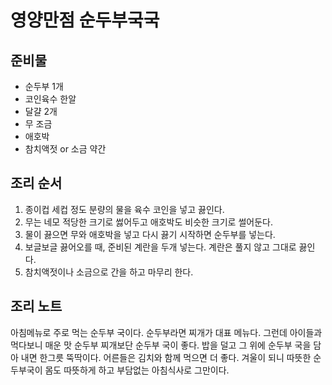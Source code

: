 # 영양만점 순두부국국
## 준비물
- 순두부 1개
- 코인육수 한알
- 달걀 2개
- 무 조금
- 애호박
- 참치액젓 or 소금 약간
  

## 조리 순서
1. 종이컵 세컵 정도 분량의 물을 육수 코인을 넣고 끓인다.
2. 무는 네모 적당한 크기로 썷어두고 애호박도 비슷한 크기로 썰어둔다.
3. 물이 끓으면 무와 애호박을 넣고 다시 끓기 시작하면 순두부를 넣는다.
4. 보글보글 끓어오를 때, 준비된 계란을 두개 넣는다. 계란은 풀지 않고 그대로 끓인다.
5. 참치액젓이나 소금으로 간을 하고 마무리 한다. 

## 조리 노트
아침메뉴로 주로 먹는 순두부 국이다. 
순두부라면 찌개가 대표 메뉴다.
그런데 아이들과 먹다보니 매운 맛 순두부 찌개보단 순두부 국이 좋다.
밥을 덜고 그 위에 순두부 국을 담아 내면 한그릇 뚝딱이다.
어른들은 김치와 함께 먹으면 더 좋다.
겨울이 되니 따뜻한 순두부국이 몸도 따뜻하게 하고 부담없는 아침식사로 그만이다. 

